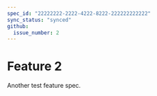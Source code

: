 ```yaml
---
spec_id: "22222222-2222-4222-8222-222222222222"
sync_status: "synced"
github:
  issue_number: 2
---
```


# Feature 2

Another test feature spec.
